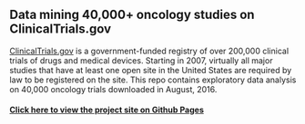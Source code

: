 ## Data mining 40,000+ oncology studies on ClinicalTrials.gov

[ClinicalTrials.gov](https://clinicaltrials.gov/) is a government-funded registry of over 200,000 clinical trials of drugs and medical devices. Starting in 2007, virtually all major studies that have at least one open site in the United States are required by law to be registered on the site. This repo contains exploratory data analysis on 40,000 oncology trials downloaded in August, 2016.

#### [Click here to view the project site on Github Pages](https://michaelshea88.github.io/Mining-ClinicalTrials.gov/)


